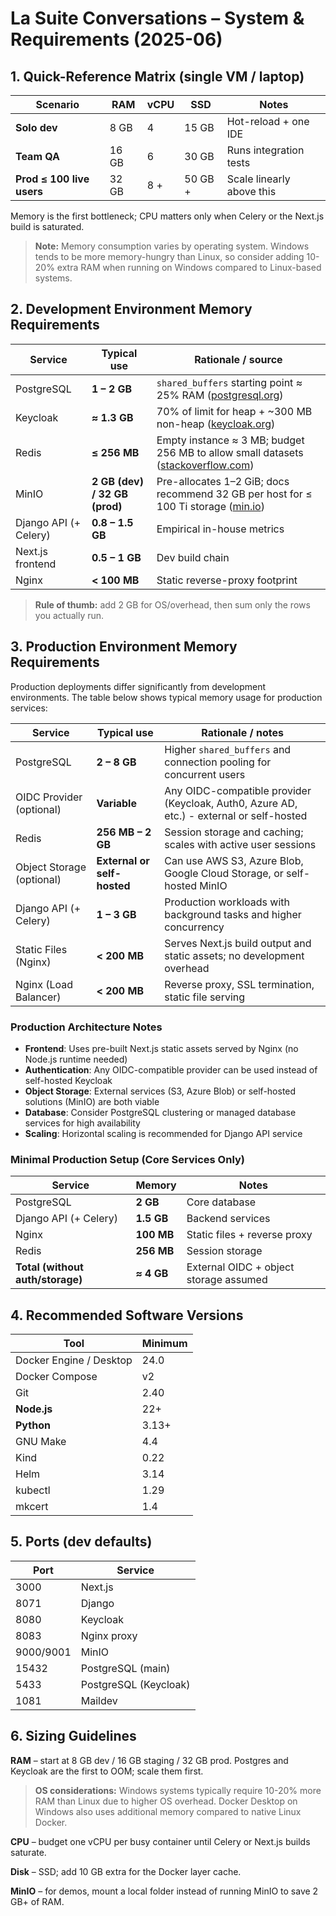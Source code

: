 # La Suite Conversations – System & Requirements (2025-06)

## 1. Quick-Reference Matrix (single VM / laptop)

| Scenario                  | RAM   | vCPU | SSD     | Notes                     |
|---------------------------|-------|------|---------|---------------------------|
| **Solo dev**              | 8 GB  | 4    | 15 GB   | Hot-reload + one IDE      |
| **Team QA**               | 16 GB | 6    | 30 GB   | Runs integration tests    |
| **Prod ≤ 100 live users** | 32 GB | 8 +  | 50 GB + | Scale linearly above this |

Memory is the first bottleneck; CPU matters only when Celery or the Next.js build is saturated.

> **Note:** Memory consumption varies by operating system. Windows tends to be more memory-hungry than Linux, so consider adding 10-20% extra RAM when running on Windows compared to Linux-based systems.

## 2. Development Environment Memory Requirements

| Service               | Typical use                   | Rationale / source                                                                      |
|-----------------------|-------------------------------|-----------------------------------------------------------------------------------------|
| PostgreSQL            | **1 – 2 GB**                  | `shared_buffers` starting point ≈ 25% RAM ([postgresql.org][1])                         |
| Keycloak              | **≈ 1.3 GB**                  | 70% of limit for heap + ~300 MB non-heap ([keycloak.org][2])                            |
| Redis                 | **≤ 256 MB**                  | Empty instance ≈ 3 MB; budget 256 MB to allow small datasets ([stackoverflow.com][3])   |
| MinIO                 | **2 GB (dev) / 32 GB (prod)** | Pre-allocates 1–2 GiB; docs recommend 32 GB per host for ≤ 100 Ti storage ([min.io][4]) |
| Django API (+ Celery) | **0.8 – 1.5 GB**              | Empirical in-house metrics                                                              |
| Next.js frontend      | **0.5 – 1 GB**                | Dev build chain                                                                         |
| Nginx                 | **< 100 MB**                  | Static reverse-proxy footprint                                                          |

[1]: https://www.postgresql.org/docs/9.1/runtime-config-resource.html "PostgreSQL: Documentation: 9.1: Resource Consumption"
[2]: https://www.keycloak.org/high-availability/concepts-memory-and-cpu-sizing "Concepts for sizing CPU and memory resources - Keycloak"
[3]: https://stackoverflow.com/questions/45233052/memory-footprint-for-redis-empty-instance "Memory footprint for Redis empty instance - Stack Overflow"
[4]: https://min.io/docs/minio/kubernetes/upstream/operations/checklists/hardware.html "Hardware Checklist — MinIO Object Storage for Kubernetes"
[5]: https://discuss.yjs.dev/t/understanding-memory-requirements-for-production-usage/198 "Understanding memory requirements for production usage - Yjs Community"

> **Rule of thumb:** add 2 GB for OS/overhead, then sum only the rows you actually run.

## 3. Production Environment Memory Requirements

Production deployments differ significantly from development environments. The table below shows typical memory usage for production services:

| Service                   | Typical use                 | Rationale / notes                                                                        |
|---------------------------|-----------------------------|------------------------------------------------------------------------------------------|
| PostgreSQL                | **2 – 8 GB**                | Higher `shared_buffers` and connection pooling for concurrent users                      |
| OIDC Provider (optional)  | **Variable**                | Any OIDC-compatible provider (Keycloak, Auth0, Azure AD, etc.) - external or self-hosted |
| Redis                     | **256 MB – 2 GB**           | Session storage and caching; scales with active user sessions                            |
| Object Storage (optional) | **External or self-hosted** | Can use AWS S3, Azure Blob, Google Cloud Storage, or self-hosted MinIO                   |
| Django API (+ Celery)     | **1 – 3 GB**                | Production workloads with background tasks and higher concurrency                        |
| Static Files (Nginx)      | **< 200 MB**                | Serves Next.js build output and static assets; no development overhead                   |
| Nginx (Load Balancer)     | **< 200 MB**                | Reverse proxy, SSL termination, static file serving                                      |

### Production Architecture Notes

- **Frontend**: Uses pre-built Next.js static assets served by Nginx (no Node.js runtime needed)
- **Authentication**: Any OIDC-compatible provider can be used instead of self-hosted Keycloak
- **Object Storage**: External services (S3, Azure Blob) or self-hosted solutions (MinIO) are both viable
- **Database**: Consider PostgreSQL clustering or managed database services for high availability
- **Scaling**: Horizontal scaling is recommended for Django API service

### Minimal Production Setup (Core Services Only)

| Service                          | Memory     | Notes                                  |
|----------------------------------|------------|----------------------------------------|
| PostgreSQL                       | **2 GB**   | Core database                          |
| Django API (+ Celery)            | **1.5 GB** | Backend services                       |
| Nginx                            | **100 MB** | Static files + reverse proxy           |
| Redis                            | **256 MB** | Session storage                        |
| **Total (without auth/storage)** | **≈ 4 GB** | External OIDC + object storage assumed |

## 4. Recommended Software Versions

| Tool                    | Minimum |
|-------------------------|---------|
| Docker Engine / Desktop | 24.0    |
| Docker Compose          | v2      |
| Git                     | 2.40    |
| **Node.js**             | 22+     |
| **Python**              | 3.13+   |
| GNU Make                | 4.4     |
| Kind                    | 0.22    |
| Helm                    | 3.14    |
| kubectl                 | 1.29    |
| mkcert                  | 1.4     |


## 5. Ports (dev defaults)

| Port      | Service               |
|-----------|-----------------------|
| 3000      | Next.js               |
| 8071      | Django                |
| 8080      | Keycloak              |
| 8083      | Nginx proxy           |
| 9000/9001 | MinIO                 |
| 15432     | PostgreSQL (main)     |
| 5433      | PostgreSQL (Keycloak) |
| 1081      | Maildev               |

## 6. Sizing Guidelines

**RAM** – start at 8 GB dev / 16 GB staging / 32 GB prod. Postgres and Keycloak are the first to OOM; scale them first.

> **OS considerations:** Windows systems typically require 10-20% more RAM than Linux due to higher OS overhead. Docker Desktop on Windows also uses additional memory compared to native Linux Docker.

**CPU** – budget one vCPU per busy container until Celery or Next.js builds saturate.

**Disk** – SSD; add 10 GB extra for the Docker layer cache.

**MinIO** – for demos, mount a local folder instead of running MinIO to save 2 GB+ of RAM.
